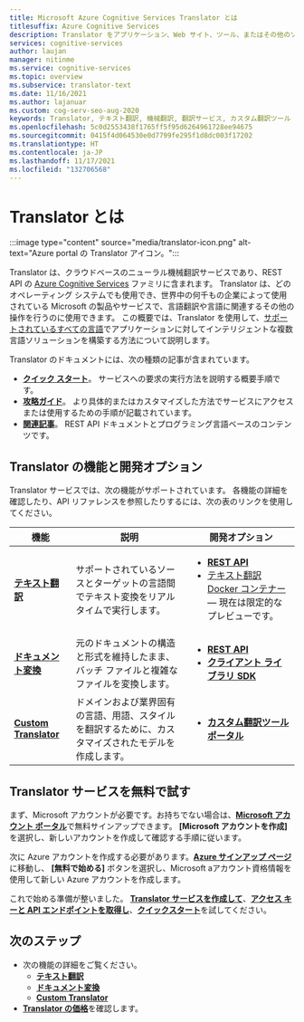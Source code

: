 ```yaml
---
title: Microsoft Azure Cognitive Services Translator とは
titlesuffix: Azure Cognitive Services
description: Translator をアプリケーション、Web サイト、ツール、またはその他のソリューションに統合して、多言語ユーザー エクスペリエンスを提供できます。
services: cognitive-services
author: laujan
manager: nitinme
ms.service: cognitive-services
ms.topic: overview
ms.subservice: translator-text
ms.date: 11/16/2021
ms.author: lajanuar
ms.custom: cog-serv-seo-aug-2020
keywords: Translator, テキスト翻訳, 機械翻訳, 翻訳サービス, カスタム翻訳ツール
ms.openlocfilehash: 5c0d2553438f1765ff5f95d6264961728ee94675
ms.sourcegitcommit: 0415f4d064530e0d7799fe295f1d8dc003f17202
ms.translationtype: HT
ms.contentlocale: ja-JP
ms.lasthandoff: 11/17/2021
ms.locfileid: "132706568"
---
```

# <a name="what-is-translator"></a>Translator とは

:::image type="content" source="media/translator-icon.png" alt-text="Azure portal の Translator アイコン。":::

 Translator は、クラウドベースのニューラル機械翻訳サービスであり、REST API の [Azure Cognitive Services](../what-are-cognitive-services.md) ファミリに含まれます。  Translator は、どのオペレーティング システムでも使用でき、世界中の何千もの企業によって使用されている Microsoft の製品やサービスで、言語翻訳や言語に関連するその他の操作を行うのに使用できます。 この概要では、Translator を使用して、[サポートされているすべての言語](./language-support.md)でアプリケーションに対してインテリジェントな複数言語ソリューションを構築する方法について説明します。

Translator のドキュメントには、次の種類の記事が含まれています。

* [**クイック スタート**](quickstart-translator.md)。 サービスへの要求の実行方法を説明する概要手順です。
* [**攻略ガイド**](translator-how-to-signup.md)。 より具体的またはカスタマイズした方法でサービスにアクセスまたは使用するための手順が記載されています。
* [**関連記事**](reference/v3-0-reference.md)。 REST API ドキュメントとプログラミング言語ベースのコンテンツです。

## <a name="translator-features-and-development-options"></a>Translator の機能と開発オプション

Translator サービスでは、次の機能がサポートされています。 各機能の詳細を確認したり、API リファレンスを参照したりするには、次の表のリンクを使用してください。

| 機能 | 説明 | 開発オプション |
|----------|-------------|--------------------------|
| [**テキスト翻訳**](text-translation-overview.md) | サポートされているソースとターゲットの言語間でテキスト変換をリアルタイムで実行します。 | <ul><li>[**REST API**](reference/rest-api-guide.md) </li><li>[テキスト翻訳 Docker コンテナー](containers/translator-how-to-install-container.md) — 現在は限定的なプレビューです。</li></ul> |
| [**ドキュメント変換**](document-translation/overview.md) | 元のドキュメントの構造と形式を維持したまま、バッチ ファイルと複雑なファイルを変換します。 | <ul><li>[**REST API**](document-translation/reference/rest-api-guide.md)</li><li>[**クライアント ライブラリ SDK**](document-translation/client-sdks.md)</li></ul> |
| [**Custom Translator**](custom-translator/overview.md) | ドメインおよび業界固有の言語、用語、スタイルを翻訳するために、カスタマイズされたモデルを作成します。 | <ul><li>[**カスタム翻訳ツール ポータル**](https://portal.customtranslator.azure.ai/)</li></ul> |

## <a name="try-the-translator-service-for-free"></a>Translator サービスを無料で試す

まず、Microsoft アカウントが必要です。お持ちでない場合は、[**Microsoft アカウント ポータル**](https://account.microsoft.com/account)で無料サインアップできます。  **[Microsoft アカウントを作成]** を選択し、新しいアカウントを作成して確認する手順に従います。

次に Azure アカウントを作成する必要があります。[**Azure サインアップ ページ**](https://azure.microsoft.com/free/ai/)に移動し、 **[無料で始める]** ボタンを選択し、Microsoft aアカウント資格情報を使用して新しい Azure アカウントを作成します。

これで始める準備が整いました。 [**Translator サービスを作成して**](translator-how-to-signup.md "Azure Portal にアクセスします。")、[**アクセス キーと API エンドポイントを取得し**](translator-how-to-signup.md#authentication-keys-and-endpoint-url "認証には、エンドポイント URL と読み取り専用キーが必要です。")、[**クイックスタート**](quickstart-translator.md "REST 経由で Translator を使用する方法について説明します。")を試してください。

## <a name="next-steps"></a>次のステップ

* 次の機能の詳細をご覧ください。
  * [**テキスト翻訳**](text-translation-overview.md)
  * [**ドキュメント変換**](document-translation/overview.md)
  * [**Custom Translator**](custom-translator/overview.md)
* [**Translator の価格**](https://azure.microsoft.com/pricing/details/cognitive-services/translator-text-api/)を確認します。
